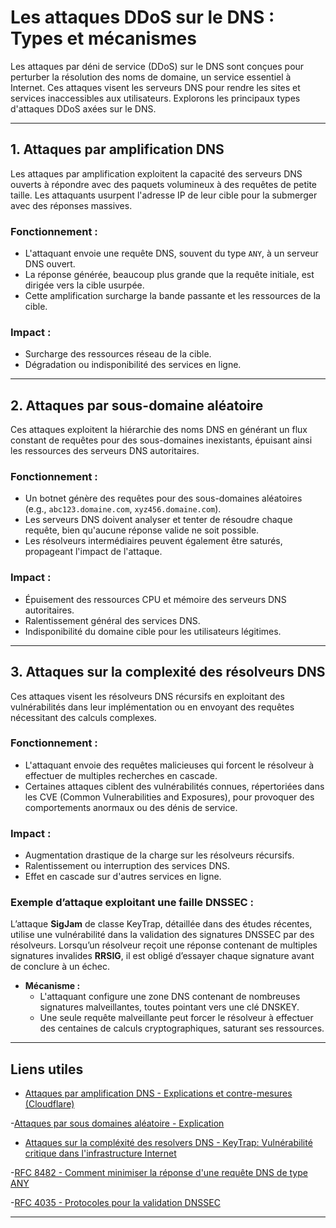 # Les attaques DDoS sur le DNS : Types et mécanismes

Les attaques par déni de service (DDoS) sur le DNS sont conçues pour perturber la résolution des noms de domaine, un service essentiel à Internet. Ces attaques visent les serveurs DNS pour rendre les sites et services inaccessibles aux utilisateurs. Explorons les principaux types d'attaques DDoS axées sur le DNS.

---

## 1. Attaques par amplification DNS

Les attaques par amplification exploitent la capacité des serveurs DNS ouverts à répondre avec des paquets volumineux à des requêtes de petite taille. Les attaquants usurpent l'adresse IP de leur cible pour la submerger avec des réponses massives.

### Fonctionnement :
- L'attaquant envoie une requête DNS, souvent du type `ANY`, à un serveur DNS ouvert.
- La réponse générée, beaucoup plus grande que la requête initiale, est dirigée vers la cible usurpée.
- Cette amplification surcharge la bande passante et les ressources de la cible.

### Impact :
- Surcharge des ressources réseau de la cible.
- Dégradation ou indisponibilité des services en ligne.


---

## 2. Attaques par sous-domaine aléatoire

Ces attaques exploitent la hiérarchie des noms DNS en générant un flux constant de requêtes pour des sous-domaines inexistants, épuisant ainsi les ressources des serveurs DNS autoritaires.

### Fonctionnement :
- Un botnet génère des requêtes pour des sous-domaines aléatoires (e.g., `abc123.domaine.com`, `xyz456.domaine.com`).
- Les serveurs DNS doivent analyser et tenter de résoudre chaque requête, bien qu'aucune réponse valide ne soit possible.
- Les résolveurs intermédiaires peuvent également être saturés, propageant l'impact de l'attaque.

### Impact :
- Épuisement des ressources CPU et mémoire des serveurs DNS autoritaires.
- Ralentissement général des services DNS.
- Indisponibilité du domaine cible pour les utilisateurs légitimes.


---

## 3. Attaques sur la complexité des résolveurs DNS

Ces attaques visent les résolveurs DNS récursifs en exploitant des vulnérabilités dans leur implémentation ou en envoyant des requêtes nécessitant des calculs complexes.

### Fonctionnement :
- L'attaquant envoie des requêtes malicieuses qui forcent le résolveur à effectuer de multiples recherches en cascade.
- Certaines attaques ciblent des vulnérabilités connues, répertoriées dans les CVE (Common Vulnerabilities and Exposures), pour provoquer des comportements anormaux ou des dénis de service.

### Impact :
- Augmentation drastique de la charge sur les résolveurs récursifs.
- Ralentissement ou interruption des services DNS.
- Effet en cascade sur d'autres services en ligne.

### Exemple d’attaque exploitant une faille DNSSEC :
L’attaque **SigJam** de classe KeyTrap, détaillée dans des études récentes, utilise une vulnérabilité dans la validation des signatures DNSSEC par des résolveurs. Lorsqu’un résolveur reçoit une réponse contenant de multiples signatures invalides **RRSIG**, il est obligé d’essayer chaque signature avant de conclure à un échec.

- **Mécanisme :**
  - L'attaquant configure une zone DNS contenant de nombreuses signatures malveillantes, toutes pointant vers une clé DNSKEY.
  - Une seule requête malveillante peut forcer le résolveur à effectuer des centaines de calculs cryptographiques, saturant ses ressources.



---

## Liens utiles

- [Attaques par amplification DNS - Explications et contre-mesures (Cloudflare)](https://www.cloudflare.com/fr-fr/learning/ddos/dns-amplification-ddos-attack/)

-[Attaques par sous domaines aléatoire - Explication](https://www.akamai.com/fr/glossary/what-are-pseudo-random-subdomain-attacks)

- [Attaques sur la compléxité des resolvers DNS - KeyTrap: Vulnérabilité critique dans l'infrastructure Internet](https://www.athene-center.de/keytrap)

-[RFC 8482 - Comment minimiser la réponse d'une requête DNS de type ANY](https://datatracker.ietf.org/doc/html/rfc8482)

-[RFC 4035 - Protocoles pour la validation DNSSEC](https://datatracker.ietf.org/doc/html/rfc4035)


---


